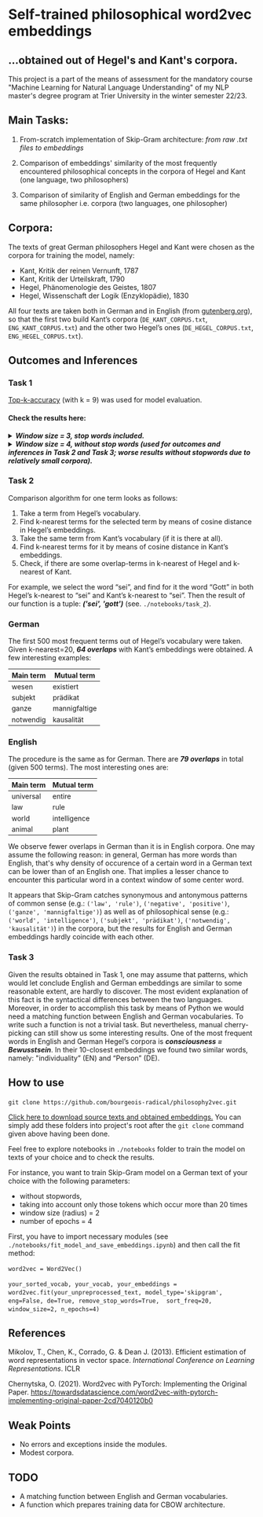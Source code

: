 # Self-trained philosophical word2vec embeddings

## ...obtained out of Hegel's and Kant's corpora.

This project is a part of the means of assessment for the mandatory course 
"Machine Learning for Natural Language Understanding" of my NLP master's degree
program at Trier University in the winter semester 22/23. 

## Main Tasks:
1. From-scratch implementation of Skip-Gram architecture: *from raw .txt files to embeddings*

2. Comparison of embeddings' similarity of the most frequently encountered
philosophical concepts in the corpora of Hegel and Kant (one language, two
philosophers)

3. Comparison of similarity of English and German embeddings for the same
philosopher i.e. corpora (two languages, one philosopher)

## Corpora:
The texts of great German philosophers Hegel and Kant were chosen as the
corpora for training the model, namely:

* Kant, Kritik der reinen Vernunft, 1787
* Kant, Kritik der Urteilskraft, 1790
* Hegel, Phänomenologie des Geistes, 1807
* Hegel, Wissenschaft der Logik (Enzyklopädie), 1830

All four texts are taken both in 
German and in English (from [gutenberg.org](https://www.gutenberg.org/)), so that the first two build Kant’s 
corpora (`DE_KANT_CORPUS.txt`, `ENG_KANT_CORPUS.txt`) and the other two Hegel’s ones 
(`DE_HEGEL_CORPUS.txt`, `ENG_HEGEL_CORPUS.txt`).

## Outcomes and Inferences

### Task 1
[Top-k-accuracy](https://pytorch.org/docs/stable/generated/torch.topk.html) (with k = 9) was used for model evaluation.

#### Check the results here:
<details>
  <summary><b><i>Window size = 3, stop words included.</i></b></summary> <br/>
    <details><summary>Hegel. English corpora.</summary>  
        <p>
            <img src="plots_and_results/ws_3/hegel_eng_ws_3.png">
            <i>X-axis: epochs. Y-axis: loss. </i> <br/> <br/>
            <code>The number of tokens with stop words is: 362327 <br/> model_type: skipgram <br/> \
n_epochs: 3 <br/><br/>
learning process: <br/>
epoch #0   : 5.31799 <br/>
epoch #1   : 5.27113 <br/>
epoch #2   : 5.27104 <br/><br/>
top_k_accuracy: 38.1010 % <br/></code>
        </p>
    </details>
    <br/>
    <details><summary>Hegel. German corpora.</summary>
        <p>
            <img src="plots_and_results/ws_3/hegel_de_ws_3.png">
            <i>X-axis: epochs. Y-axis: loss.</i> <br/> <br/>
            <code>            
                The number of tokens with stop words is: 467522 <br/>        
                model_type: skipgram <br/>
                n_epochs: 3 <br/><br/>            
                learning process:            
                epoch #0   : 5.65144 <br/>
                epoch #1   : 5.61443 <br/>
                epoch #2   : 5.61461 <br/> <br/>       
                top_k_accuracy: 31.6584 % <br/>
            </code>
        </p>
    </details>
    <br/>
    <details><summary>Kant. English corpora.</summary>
        <p>
            <img src="plots_and_results/ws_3/kant_eng_ws_3.png">
            <i>X-axis: epochs. Y-axis: loss.</i> <br/> <br/>
            <code>
                The number of tokens with stop words is: 315827<br/>
                model_type: skipgram<br/>
                n_epochs: 3<br/><br/>
                learning process:<br/>
                epoch #0   : 5.36279<br/>
                epoch #1   : 5.31585<br/>
                epoch #2   : 5.31617<br/><br/>
                top_k_accuracy: 34.6409 %<br/>
            </code>
        </p>
    </details>
    <br/>
    <details><summary>Kant. German corpora.</summary>
        <p>
            <img src="plots_and_results/ws_3/kant_de_ws_3.png">
            <i>X-axis: epochs. Y-axis: loss.</i> <br/> <br/>
            <code>
                The number of tokens with stop words is: 298261<br/>
                model_type: skipgram<br/>
                n_epochs: 3<br/><br/>
                learning process: <br/>
                epoch #0   : 5.74098<br/>
                epoch #1   : 5.68213<br/>
                epoch #2   : 5.68369<br/><br/>
                top_k_accuracy: 28.5318 %<br/>
            </code>
        </p>
    </details>
    <br/>
</details>
<details>
    <summary><b><i>Window size = 4, without stop words (used for outcomes and inferences in Task 2 and Task 3; 
                    worse results without stopwords due to relatively small corpora).</i></b></summary><br/>
    <details><summary>Hegel. English corpora.</summary>  
        <p>
            <img src="plots_and_results/ws_4/hegel_eng_ws_4.png">
            <i>X-axis: epochs. Y-axis: loss. </i> <br/> <br/>
            <code>                
                The number of tokens without stop words is: 162465 <br/>
                model_type: skipgram <br/>
                n_epochs: 3 <br/><br/>              
                learning process: <br/>                
                epoch #0   : 5.90114 <br/>
                epoch #1   : 5.81368 <br/>
                epoch #2   : 5.81743 <br/><br/>                
                top_k_accuracy: 25.2885 % <br/>
            </code>
        </p>
    </details>
    <br/>
    <details><summary>Hegel. German corpora.</summary>
        <p>
            <img src="plots_and_results/ws_4/hegel_de_ws_4.png">
            <i>X-axis: epochs. Y-axis: loss.</i> <br/> <br/>
            <code>            
                The number of tokens without stop words is: 197889 <br/>                
                model_type: skipgram <br/>
                n_epochs: 3 <br/><br/>               
                learning process: <br/>               
                epoch #0   : 6.06156 <br/>
                epoch #1   : 5.97466 <br/>
                epoch #2   : 5.97703 <br/><br/>
                top_k_accuracy: 24.8394 %<br/>
            </code>
        </p>
    </details>
    <br/>
    <details><summary>Kant. English corpora.</summary>
        <p>
            <img src="plots_and_results/ws_4/kant_eng_ws_4.png">
            <i>X-axis: epochs. Y-axis: loss.</i> <br/> <br/>
            <code>
                The number of tokens without stop words is: 149318 <br/>                
                model_type: skipgram <br/>
                n_epochs: 3 <br/><br/>           
                learning process: <br/>             
                epoch #0   : 5.92340 <br/>
                epoch #1   : 5.84349 <br/>
                epoch #2   : 5.84634  <br/><br/>              
                top_k_accuracy: 22.7848 %<br/>
            </code>
        </p>
    </details>
    <br/>
    <details><summary>Kant. German corpora.</summary>
        <p>
            <img src="plots_and_results/ws_4/kant_de_ws_4.png">
            <i>X-axis: epochs. Y-axis: loss.</i> <br/> <br/>
            <code>
                The number of tokens without stop words is: 140509 <br/>               
                model_type: skipgram <br/>
                n_epochs: 3 <br/><br/>            
                learning process: <br/>              
                epoch #0   : 5.74606 <br/>
                epoch #1   : 5.61755 <br/>
                epoch #2   : 5.62053 <br/> <br/>          
                top_k_accuracy: 30.7310 %<br/>
            </code>
        </p>
    </details>
</details>

### Task 2
Comparison algorithm for one term looks as follows:
1. Take a term from Hegel’s vocabulary.
2. Find k-nearest terms for the selected term by means of cosine distance in
Hegel’s embeddings.
3. Take the same term from Kant’s vocabulary (if it is there at all).
4. Find k-nearest terms for it by means of cosine distance in Kant’s
embeddings.
5. Check, if there are some overlap-terms in k-nearest of Hegel and k-
nearest of Kant.

For example, we select the word “sei”, and find for it the word “Gott” in both Hegel’s
k-nearest to “sei” and Kant’s k-nearest to “sei”. Then the result of our function is a
tuple: ___(&#39;sei&#39;, &#39;gott&#39;)___ (see. `./notebooks/task_2`).

### German
The first 500 most frequent terms out of Hegel’s vocabulary were taken.
Given k-nearest=20, ___64 overlaps___ with Kant’s embeddings were obtained. A few interesting examples:

| Main term | Mutual term |
|-----------|----------|
| wesen     | existiert |
| subjekt   | prädikat |
| ganze     | mannigfaltige |
| notwendig    | kausalität |

### English
The procedure is the same as for German. There are ___79 overlaps___ in total (given 500 terms). The most
interesting ones are:

| Main term | Mutual term |
|-----|------|
| universal | entire |
| law | rule |
| world | intelligence |
| animal | plant |


We observe fewer overlaps in German than it is in English corpora. One may assume the following reason: 
in general, German has more words than English, that's why density of occurence of a certain word in a German text can be
lower than of an English one. That implies a lesser chance to encounter this particular word in a context window 
of some center word.

It appears that Skip-Gram catches synonymous and antonymous patterns of common sense (e.g.:
`('law', 'rule')`, `('negative', 'positive')`, `('ganze', 'mannigfaltige')`) 
as well as of philosophical sense (e.g.: `('world', 'intelligence')`, `('subjekt', 'prädikat')`,
`('notwendig', 'kausalität')`) in the corpora, but the results for English and German embeddings hardly coincide with each other.

### Task 3
Given the results obtained in Task 1, one may assume that patterns, which would let conclude English and German 
embeddings are similar to some reasonable extent, are hardly to discover. The most evident explanation 
of this fact is the syntactical differences between the two languages. Moreover, in order to accomplish this task by
means of Python we would need a matching function between English and German
vocabularies. To write such a function is not a trivial task. But nevertheless, manual
cherry-picking can still show us some interesting results. One of the most frequent
words in English and German Hegel’s corpora is ___consciousness = Bewusstsein___. In
their 10-closest embeddings we found two similar words, namely: "individuality” (EN) and
“Person” (DE).

## How to use
`git clone https://github.com/bourgeois-radical/philosophy2vec.git`

[Click here to download source texts and obtained embeddings.](https://drive.google.com/drive/folders/1rWlO5mntEBYmmrJ30BiBFXxYXrCh8FpT?usp=sharing)
You can simply add these folders into project's root after the `git clone` command given above having been done.

Feel free to explore notebooks in `./notebooks` folder to train the model on texts of your choice and to check the results.

For instance, you want to train Skip-Gram model on a German text of your choice with the following parameters:
- without stopwords, 
- taking into account only those tokens which occur more than 20 times
- window size (radius) = 2
- number of epochs = 4

First, you have to import necessary modules (see `./notebooks/fit_model_and_save_embeddings.ipynb`) and then call the fit method:

`word2vec = Word2Vec()`

`your_sorted_vocab, your_vocab, your_embeddings = word2vec.fit(your_unpreprocessed_text, model_type='skipgram',
                                                                                    eng=False, de=True, remove_stop_words=True, 
                                                                                    sort_freq=20, window_size=2, n_epochs=4)`

## References
Mikolov, T., Chen, K., Corrado, G. & Dean J. (2013). Efficient estimation of word representations
in vector space. _International Conference on Learning Representations_. ICLR

Chernytska, O. (2021). Word2vec with PyTorch: Implementing the Original Paper.
https://towardsdatascience.com/word2vec-with-pytorch-implementing-original-paper-2cd7040120b0

## Weak Points
* No errors and exceptions inside the modules.
* Modest corpora. 

## TODO
* A matching function between English and German vocabularies.
* A function which prepares training data for CBOW architecture.